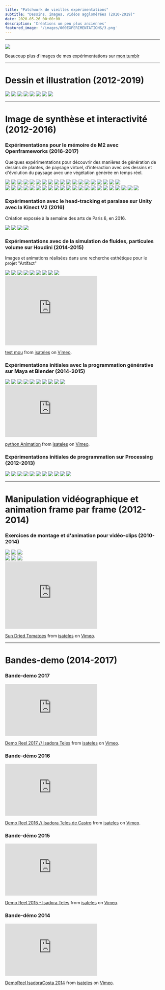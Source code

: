 ```yaml
---
title: "Patchwork de vieilles expérimentations"
subtitle: "Dessins, images, vidéos agglomérées (2010-2019)"
date: 2020-05-26 00:00:00
description: 'Créations un peu plus anciennes'
featured_image: '/images/000EXPERIMENTATIONS/3.png'
---
```


---

![](/images/000EXPERIMENTATIONS/galerie05/10.png)


Beaucoup plus d'images de mes expérimentations sur [mon tumblr](https://isadorateles.tumblr.com/)

---

# Dessin et illustration (2012-2019)

<div class="gallery" data-columns="3">
	<img src="/images/000EXPERIMENTATIONS/galerie07/(1).jpg">
    <img src="/images/000EXPERIMENTATIONS/galerie07/(1).png">
    <img src="/images/000EXPERIMENTATIONS/galerie07/(4).png">
    <img src="/images/000EXPERIMENTATIONS/galerie09/(2).jpg">
    <img src="/images/000EXPERIMENTATIONS/galerie09/(6).png">
    <img src="/images/000EXPERIMENTATIONS/galerie09/11.png">
    <img src="/images/000EXPERIMENTATIONS/galerie09/10.jpg">
    <img src="/images/000EXPERIMENTATIONS/galerie09/(9).png">
</div>

---

# Image de synthèse et interactivité (2012-2016)

### Expérimentations pour le mémoire de M2 avec Openframeworks (2016-2017)

Quelques expérimentations pour découvrir des manières de génération de dessins de plantes, de paysage virtuel, d'interaction avec ces dessins et d'évolution du paysage avec une végétation générée en temps réel.

<div class="gallery" data-columns="5">
    <img src="/images/000EXPERIMENTATIONS/galerie03/02.gif">
    <img src="/images/000EXPERIMENTATIONS/galerie03/03.gif">
    <img src="/images/000EXPERIMENTATIONS/galerie03/08.gif">
    <img src="/images/000EXPERIMENTATIONS/galerie03/13.gif">
    <img src="/images/000EXPERIMENTATIONS/galerie03/15.gif">
    <img src="/images/000EXPERIMENTATIONS/galerie03/16.gif">
    <img src="/images/000EXPERIMENTATIONS/galerie03/18.gif">
    <img src="/images/000EXPERIMENTATIONS/galerie03/19.gif">
    <img src="/images/000EXPERIMENTATIONS/galerie03/22.gif">
    <img src="/images/000EXPERIMENTATIONS/galerie03/23.gif">
    <img src="/images/000EXPERIMENTATIONS/galerie03/26.gif">
    <img src="/images/000EXPERIMENTATIONS/galerie03/28.gif">
    <img src="/images/000EXPERIMENTATIONS/galerie03/30.gif">
    <img src="/images/000EXPERIMENTATIONS/galerie03/34.gif">
    <img src="/images/000EXPERIMENTATIONS/galerie03/36.gif">
    <img src="/images/000EXPERIMENTATIONS/galerie03/45.gif">
    <img src="/images/000EXPERIMENTATIONS/galerie03/46.gif">
    <img src="/images/000EXPERIMENTATIONS/galerie03/58.gif">
    <img src="/images/000EXPERIMENTATIONS/galerie03/60.gif">
</div>

<div class="gallery" data-columns="5">
    <img src="/images/000EXPERIMENTATIONS/galerie04/(3).jpg">
    <img src="/images/000EXPERIMENTATIONS/galerie04/(1).png">
    <img src="/images/000EXPERIMENTATIONS/galerie04/(3).png">
    <img src="/images/000EXPERIMENTATIONS/galerie04/(4).png">
    <img src="/images/000EXPERIMENTATIONS/galerie04/(7).png">
    <img src="/images/000EXPERIMENTATIONS/galerie04/(8).png">
    <img src="/images/000EXPERIMENTATIONS/galerie04/(9).png">
    <img src="/images/000EXPERIMENTATIONS/galerie04/(11).png">
    <img src="/images/000EXPERIMENTATIONS/galerie04/(12).png">
    <img src="/images/000EXPERIMENTATIONS/galerie04/(13).png">
    <img src="/images/000EXPERIMENTATIONS/galerie04/(20).png">
    <img src="/images/000EXPERIMENTATIONS/galerie04/(21).png">
    <img src="/images/000EXPERIMENTATIONS/galerie04/(22).png">
    <img src="/images/000EXPERIMENTATIONS/galerie04/(25).png">
    <img src="/images/000EXPERIMENTATIONS/galerie04/(28).png">
    <img src="/images/000EXPERIMENTATIONS/galerie04/(29).png">
    <img src="/images/000EXPERIMENTATIONS/galerie04/(30).png">
    <img src="/images/000EXPERIMENTATIONS/galerie04/(33).png">
    <img src="/images/000EXPERIMENTATIONS/galerie04/(34).png">
    <img src="/images/000EXPERIMENTATIONS/galerie04/(35).png">
    <img src="/images/000EXPERIMENTATIONS/galerie04/(36).png">
    <img src="/images/000EXPERIMENTATIONS/galerie04/(37).png">
</div>

### Expérimentation avec le head-tracking et paralaxe sur Unity avec la Kinect V2 (2016)

Création exposée à la semaine des arts de Paris 8, en 2016.

<div class="gallery" data-columns="2">
	<img src="/images/000EXPERIMENTATIONS/galerie06/(1).gif">
    <img src="/images/000EXPERIMENTATIONS/galerie06/(2).gif">
    <img src="/images/000EXPERIMENTATIONS/galerie06/(3).gif">
    <img src="/images/000EXPERIMENTATIONS/galerie06/(4).gif">
</div>

### Expérimentations avec de la simulation de fluides, particules volume sur Houdini (2014-2015)

Images et animations réalisées dans une recherche esthétique pour le projet "Artifact"

<div class="gallery" data-columns="3">
	<img src="/images/000EXPERIMENTATIONS/galerie01/01.gif">
    <img src="/images/000EXPERIMENTATIONS/galerie01/03.jpg">
    <img src="/images/000EXPERIMENTATIONS/galerie01/17.png">
    <img src="/images/000EXPERIMENTATIONS/galerie01/01.jpg">
    <img src="/images/000EXPERIMENTATIONS/galerie01/02.jpg">
    <img src="/images/000EXPERIMENTATIONS/galerie01/10.png">
    <img src="/images/000EXPERIMENTATIONS/galerie01/02.png">
    <img src="/images/000EXPERIMENTATIONS/galerie01/2.png">
    <img src="/images/000EXPERIMENTATIONS/galerie01/3.png">
</div>

<iframe src="https://player.vimeo.com/video/147594942?color=ff9933" width="300" height="225" frameborder="0" allow="autoplay; fullscreen" allowfullscreen></iframe>
<p><a href="https://vimeo.com/147594942">test mou</a> from <a href="https://vimeo.com/isadorateles">isateles</a> on <a href="https://vimeo.com">Vimeo</a>.</p>

### Expérimentations initiales avec la programmation générative sur Maya et Blender (2014-2015)

<div class="gallery" data-columns="4">
	<img src="/images/000EXPERIMENTATIONS/galerie05/(1).gif">
    <img src="/images/000EXPERIMENTATIONS/galerie05/(2).gif">
    <img src="/images/000EXPERIMENTATIONS/galerie05/(1).png">
    <img src="/images/000EXPERIMENTATIONS/galerie05/(2).png">
    <img src="/images/000EXPERIMENTATIONS/galerie05/(3).png">
    <img src="/images/000EXPERIMENTATIONS/galerie05/(4).png">
    <img src="/images/000EXPERIMENTATIONS/galerie05/6.gif">
    <img src="/images/000EXPERIMENTATIONS/galerie05/7.jpg">
    <img src="/images/000EXPERIMENTATIONS/galerie05/12.gif">
    <img src="/images/000EXPERIMENTATIONS/galerie05/3.gif">
</div>

<iframe src="https://player.vimeo.com/video/125082898?color=ff9933" width="300" height="169" frameborder="0" allow="autoplay; fullscreen" allowfullscreen></iframe>
<p><a href="https://vimeo.com/125082898">python Animation</a> from <a href="https://vimeo.com/isadorateles">isateles</a> on <a href="https://vimeo.com">Vimeo</a>.</p>

### Expérimentations initiales de programmation sur Processing (2012-2013)

<div class="gallery" data-columns="4">
	<img src="/images/000EXPERIMENTATIONS/galerie02/01.gif">
    <img src="/images/000EXPERIMENTATIONS/galerie02/02.gif">
    <img src="/images/000EXPERIMENTATIONS/galerie02/02.png">
    <img src="/images/000EXPERIMENTATIONS/galerie02/03.png">
    <img src="/images/000EXPERIMENTATIONS/galerie02/04.png">
    <img src="/images/000EXPERIMENTATIONS/galerie02/06.png">
    <img src="/images/000EXPERIMENTATIONS/galerie02/07.png">
    <img src="/images/000EXPERIMENTATIONS/galerie02/09.png">
    <img src="/images/000EXPERIMENTATIONS/galerie02/10.png">
    <img src="/images/000EXPERIMENTATIONS/galerie02/12.png">
    <img src="/images/000EXPERIMENTATIONS/galerie02/13.png">
</div>

---

# Manipulation vidéographique et animation frame par frame (2012-2014)

### Exercices de montage et d'animation pour vidéo-clips (2010-2014)

<div class="gallery" data-columns="3">
	<img src="/images/000EXPERIMENTATIONS/galerie08/(1).gif">
    <img src="/images/000EXPERIMENTATIONS/galerie08/(2).gif">
    <img src="/images/000EXPERIMENTATIONS/galerie08/(3).gif">
</div>
<div class="gallery" data-columns="3">
	<img src="/images/000EXPERIMENTATIONS/galerie10/(1).gif">
    <img src="/images/000EXPERIMENTATIONS/galerie10/(2).gif">
    <img src="/images/000EXPERIMENTATIONS/galerie10/(3).gif">
</div>

<iframe src="https://player.vimeo.com/video/68013587?color=ff9933" width="300" height="219" frameborder="0" allow="autoplay; fullscreen" allowfullscreen></iframe>
<p><a href="https://vimeo.com/68013587">Sun Dried Tomatoes</a> from <a href="https://vimeo.com/isadorateles">isateles</a> on <a href="https://vimeo.com">Vimeo</a>.</p>
<p></p>

---

# Bandes-demo (2014-2017)

### Bande-demo 2017

<iframe src="https://player.vimeo.com/video/202635209?color=ff9933" width="300" height="169" frameborder="0" allow="autoplay; fullscreen" allowfullscreen></iframe>
<p><a href="https://vimeo.com/202635209">Demo Reel 2017 // Isadora Teles</a> from <a href="https://vimeo.com/isadorateles">isateles</a> on <a href="https://vimeo.com">Vimeo</a>.</p>

### Bande-démo 2016

<iframe src="https://player.vimeo.com/video/158910107?color=ff9933" width="300" height="169" frameborder="0" allow="autoplay; fullscreen" allowfullscreen></iframe>
<p><a href="https://vimeo.com/158910107">Demo Reel 2016 // Isadora Teles de Castro</a> from <a href="https://vimeo.com/isadorateles">isateles</a> on <a href="https://vimeo.com">Vimeo</a>.</p>

### Bande-démo 2015

<iframe src="https://player.vimeo.com/video/124249836?color=ff9933" width="300" height="169" frameborder="0" allow="autoplay; fullscreen" allowfullscreen></iframe>
<p><a href="https://vimeo.com/124249836">Demo Reel 2015 - Isadora Teles</a> from <a href="https://vimeo.com/isadorateles">isateles</a> on <a href="https://vimeo.com">Vimeo</a>.</p>

### Bande-démo 2014

<iframe src="https://player.vimeo.com/video/120527755?color=ff9933" width="300" height="169" frameborder="0" allow="autoplay; fullscreen" allowfullscreen></iframe>
<p><a href="https://vimeo.com/120527755">DemoReel IsadoraCosta 2014</a> from <a href="https://vimeo.com/isadorateles">isateles</a> on <a href="https://vimeo.com">Vimeo</a>.</p>



